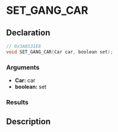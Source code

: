 # SET_GANG_CAR

## Declaration
```cpp
// 0x3A8531E8
void SET_GANG_CAR(Car car, boolean set);
```

### Arguments
- **Car:** car
- **boolean:** set

### Results

## Description
